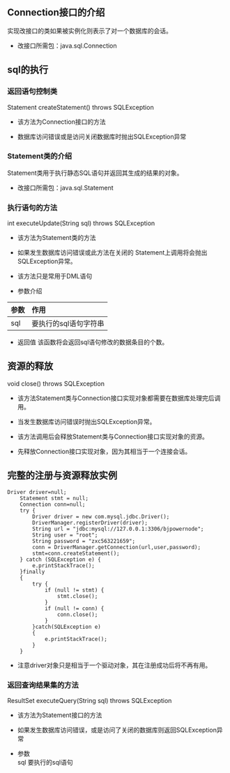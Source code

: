 ## Connection接口的介绍
实现改接口的类如果被实例化则表示了对一个数据库的会话。

* 改接口所需包：java.sql.Connection

## sql的执行
### 返回语句控制类
Statement createStatement() throws SQLException

* 该方法为Connection接口的方法

* 数据库访问错误或是访问关闭数据库时抛出SQLException异常

### Statement类的介绍
Statement类用于执行静态SQL语句并返回其生成的结果的对象。

* 改接口所需包：java.sql.Statement

### 执行语句的方法
int executeUpdate(String sql) throws SQLException

* 该方法为Statement类的方法

* 如果发生数据库访问错误或此方法在关闭的 Statement上调用将会抛出SQLException异常。

* 该方法只是常用于DML语句

* 参数介绍

| 参数 | 作用 |
|:--|:--|
| sql | 要执行的sql语句字符串 |

* 返回值
该函数将会返回sql语句修改的数据条目的个数。

## 资源的释放
void close() throws SQLException

* 该方法Statement类与Connection接口实现对象都需要在数据库处理完后调用。

* 当发生数据库访问错误时抛出SQLException异常。

* 该方法调用后会释放Statement类与Connection接口实现对象的资源。

* 先释放Connection接口实现对象，因为其相当于一个连接会话。

## 完整的注册与资源释放实例

    Driver driver=null;
        Statement stmt = null;
        Connection conn=null;
        try {
            Driver driver = new com.mysql.jdbc.Driver();
            DriverManager.registerDriver(driver);
            String url = "jdbc:mysql://127.0.0.1:3306/bjpowernode";
            String user = "root";
            String password = "zxc563221659";
            conn = DriverManager.getConnection(url,user,password);
            stmt=conn.createStatement();
        } catch (SQLException e) {
            e.printStackTrace();
        }finally
        {
            try {
                if (null != stmt) {
                    stmt.close();
                }
                if (null != conn) {
                    conn.close();
                }
            }catch(SQLException e)
            {
                e.printStackTrace();
            }
        }

* 注意driver对象只是相当于一个驱动对象，其在注册成功后将不再有用。

### 返回查询结果集的方法
ResultSet executeQuery(String sql) throws SQLException

* 该方法为Statement接口的方法

* 如果发生数据库访问错误，或是访问了关闭的数据库则返回SQLException异常

* 参数  
sql 要执行的sql语句